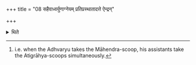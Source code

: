 +++
title = "08 सहैवाध्वर्युणाग्नेयम् प्रतिप्रस्थातादत्ते ऐन्द्रन्"

+++

<details><summary>थिते</summary>

8. Together with the Adhvaryu,[^1] the Pratiprasthātr̥ takes the Āgneya (-Atigrāhya-scoop), the Neṣṭr̥ (takes) the Aindra (-Atigrāhya-scoop); the Unnetr̥ (takes) the Saurya (-Atigrāhya scoop).  

[^1]: i.e. when the Adhvaryu takes the Māhendra-scoop, his assistants take the Atigrāhya-scoops simultaneously.   
</details>
